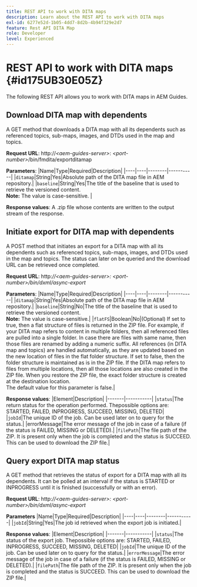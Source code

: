 ```yaml
---
title: REST API to work with DITA maps
description: Learn about the REST API to work with DITA maps
exl-id: 6277e52d-1b05-4dd7-8d2b-4b94f329e2d7
feature: Rest API DITA Map
role: Developer
level: Experienced
---
```

# REST API to work with DITA maps {#id175UB30E05Z}

The following REST API allows you to work with DITA maps in AEM Guides.

## Download DITA map with dependents 

A GET method that downloads a DITA map with all its dependents such as referenced topics, sub-maps, images, and DTDs used in the map and topics.

**Request URL**:
http://*<aem-guides-server\>*: *<port-number\>*/bin/fmdita/exportditamap

**Parameters**:
|Name|Type|Required|Description|
|----|----|--------|-----------|
|`ditamap`|String|Yes|Absolute path of the DITA map file in AEM repository.|
|`baseline`|String|Yes|The title of the baseline that is used to retrieve the versioned content. <br> **Note:** The value is case-sensitive. |

**Response values**:
A .zip file whose contents are written to the output stream of the response.

## Initiate export for DITA map with dependents 

A POST method that initiates an export for a DITA map with all its dependents such as referenced topics, sub-maps, images, and DTDs used in the map and topics. The status can later on be queried and the download URL can be retrieved once completed.

**Request URL**:
http:*//<aem-guides-server\>: <port-number\>/bin/dxml/async-export*

**Parameters**:
|Name|Type|Required|Description|
|----|----|--------|-----------|
|`ditamap`|String|Yes|Absolute path of the DITA map file in AEM repository.|
|`baseline`|String|No|The title of the baseline that is used to retrieve the versioned content. <br> **Note:** The value is case-sensitive.|
|`flatFS`|Boolean|No|\(Optional\) If set to true, then a flat structure of files is returned in the ZIP file. For example, if your DITA map refers to content in multiple folders, then all referenced files are pulled into a single folder. In case there are files with same name, then those files are renamed by adding a numeric suffix. All references \(in DITA map and topics\) are handled automatically, as they are updated based on the new location of files in the flat folder structure. If set to false, then the folder structure is maintained as is in the ZIP file. If the DITA map refers to files from multiple locations, then all those locations are also created in the ZIP file. When you restore the ZIP file, the exact folder structure is created at the destination location. <br> The default value for this parameter is false.|

**Response values**:
|Element|Description|
|-------|-----------|
|`status`|The return status for the operation performed. Thepossible options are: STARTED, FAILED, INPROGRESS, SUCCEED, MISSING, DELETED|
|`jobId`|The unique ID of the job. Can be used later on to query for the status.|
|errorMessage|The error message of the job in case of a failure \(if the status is FAILED, MISSING or DELETED\).|
|`filePath`|The file path of the ZIP. It is present only when the job is completed and the status is SUCCEED. This can be used to download the ZIP file.|

## Query export DITA map status 

A GET method that retrieves the status of export for a DITA map with all its dependents. It can be polled at an interval if the status is STARTED or INPROGRESS until it is finished \(successfully or with an error\).

**Request URL**:
http:*//<aem-guides-server\>: <port-number\>/bin/dxml/async-export*

**Parameters**
|Name|Type|Required|Description|
|----|----|--------|-----------|
|`jobId`|String|Yes|The job id retrieved when the export job is initiated.|

**Response values**:
|Element|Description|
|-------|-----------|
|`status`|The status of the export job. Thepossible options are: STARTED, FAILED, INPROGRESS, SUCCEED, MISSING, DELETED|
|`jobId`|The unique ID of the job. Can be used later on to query for the status.|
|`errorMessage`|The error message of the job in case of a failure \(if the status is FAILED, MISSING or DELETED\).|
|`filePath`|The file path of the ZIP. It is present only when the job is completed and the status is SUCCEED. This can be used to download the ZIP file.|
